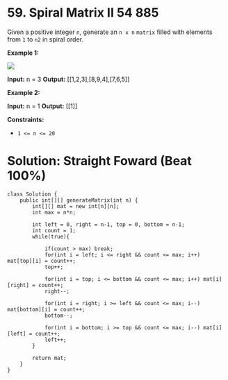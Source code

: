 # 59. Spiral Matrix II 54 885
Given a positive integer  `n`, generate an  `n x n`  `matrix`  filled with elements from  `1`  to  `n2`  in spiral order.

**Example 1:**

![](https://assets.leetcode.com/uploads/2020/11/13/spiraln.jpg)

**Input:** n = 3
**Output:** [[1,2,3],[8,9,4],[7,6,5]]

**Example 2:**

**Input:** n = 1
**Output:** [[1]]

**Constraints:**

-   `1 <= n <= 20`

# Solution: Straight Foward (Beat 100%)
```
class Solution {
    public int[][] generateMatrix(int n) {
        int[][] mat = new int[n][n];
        int max = n*n;
        
        int left = 0, right = n-1, top = 0, bottom = n-1;
        int count = 1;
        while(true){
            
            if(count > max) break;
            for(int i = left; i <= right && count <= max; i++) mat[top][i] = count++;
            top++;
            
            for(int i = top; i <= bottom && count <= max; i++) mat[i][right] = count++;
            right--;
            
            for(int i = right; i >= left && count <= max; i--) mat[bottom][i] = count++;
            bottom--;
            
            for(int i = bottom; i >= top && count <= max; i--) mat[i][left] = count++;
            left++;
        }
        
        return mat;
    }
}
```